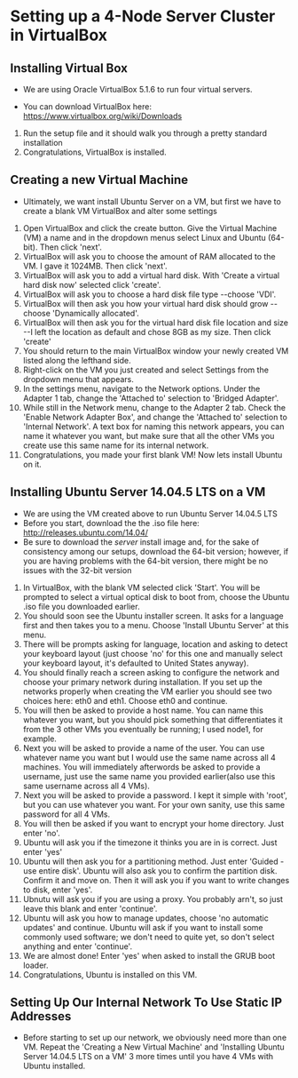 # Setting up a 4-Node Server Cluster in VirtualBox

## Installing Virtual Box
* We are using Oracle VirtualBox 5.1.6 to run four virtual servers. 
 
* You can download VirtualBox here: https://www.virtualbox.org/wiki/Downloads
 
1. Run the setup file and it should walk you through a pretty standard installation
2. Congratulations, VirtualBox is installed.

## Creating a new Virtual Machine
* Ultimately, we want install Ubuntu Server on a VM, but first we have to create a blank VM VirtualBox and alter some settings

1. Open VirtualBox and click the create button. Give the Virtual Machine (VM) a name and in the dropdown menus select Linux and Ubuntu (64-bit). Then click 'next'.
2. VirtualBox will ask you to choose the amount of RAM allocated to the VM. I gave it 1024MB. Then click 'next'.
3. VirtualBox will ask you to add a virtual hard disk. With 'Create a virtual hard disk now' selected click 'create'.
4. VirtualBox will ask you to choose a hard disk file type --choose 'VDI'. 
5. VirtualBox will then ask you how your virtual hard disk should grow --choose 'Dynamically allocated'.
6. VirtualBox will then ask you for the virtual hard disk file location and size --I left the location as default and chose 8GB as my size. Then click 'create'
7. You should return to the main VirtualBox window your newly created VM listed along the lefthand side.
8. Right-click on the VM you just created and select Settings from the dropdown menu that appears.
9. In the settings menu, navigate to the Network options. Under the Adapter 1 tab, change the 'Attached to' selection to 'Bridged Adapter'. 
10. While still in the Network menu, change to the Adapter 2 tab. Check the 'Enable Network Adapter Box', and change the 'Attached to' selection to 'Internal Network'. A text box for naming this network appears, you can name it whatever you want, but make sure that all the other VMs you create use this same name for its internal network.
11. Congratulations, you made your first blank VM! Now lets install Ubuntu on it.

## Installing Ubuntu Server 14.04.5 LTS on a VM
* We are using the VM created above to run Ubuntu Server 14.04.5 LTS 
* Before you start, download the the .iso file here: http://releases.ubuntu.com/14.04/
* Be sure to download the *server* install image and, for the sake of consistency among our setups, download the 64-bit version; however, if you are having problems with the 64-bit version, there might be no issues with the 32-bit version

1. In VirtualBox, with the blank VM selected click 'Start'. You will be prompted to select a virtual optical disk to boot from, choose the Ubuntu .iso file you downloaded earlier.
2. You should soon see the Ubuntu installer screen. It asks for a language first and then takes you to a menu. Choose 'Install Ubuntu Server' at this menu.
3. There will be prompts asking for language, location and asking to detect your keyboard layout (just choose 'no' for this one and manually select your keyboard layout, it's defaulted to United States anyway). 
4. You should finally reach a screen asking to configure the network and choose your primary network during installation. If you set up the networks properly when creating the VM earlier you should see two choices here: eth0 and eth1. Choose eth0 and continue.
5. You will then be asked to provide a host name. You can name this whatever you want, but you should pick something that differentiates it from the 3 other VMs you eventually be running; I used node1, for example.
6. Next you will be asked to provide a name of the user. You can use whatever name you want but I would use the same name across all 4 machines. You will immediately afterwords be asked to provide a username, just use the same name you provided earlier(also use this same username across all 4 VMs).
7. Next you will be asked to provide a password. I kept it simple with 'root', but you can use whatever you want. For your own sanity, use this same password for all 4 VMs.
8. You will then be asked if you want to encrypt your home directory. Just enter 'no'.
9. Ubuntu will ask you if the timezone it thinks you are in is correct. Just enter 'yes'
10. Ubuntu will then ask you for a partitioning method. Just enter 'Guided - use entire disk'. Ubuntu will also ask you to confirm the  partition disk. Confirm it and move on. Then it will ask you if you want to write changes to disk, enter 'yes'.
11. Ubnutu will ask you if you are using a proxy. You probably arn't, so just leave this blank and enter 'continue'.
12. Ubuntu will ask you how to manage updates, choose 'no automatic updates' and continue. Ubuntu will ask if you want to install some commonly used software; we don't need to quite yet, so don't select anything and enter 'continue'.
13. We are almost done! Enter 'yes' when asked to install the GRUB boot loader.
14. Congratulations, Ubuntu is installed on this VM.

## Setting Up Our Internal Network To Use Static IP Addresses
* Before starting to set up our network, we obviously need more than one VM. Repeat the 'Creating a New Virtual Machine' and 'Installing Ubuntu Server 14.04.5 LTS on a VM' 3 more times until you have 4 VMs with Ubuntu installed.